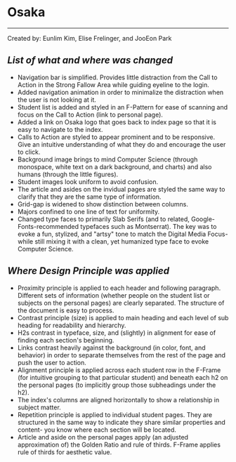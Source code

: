 # **Osaka**

-------------------
Created by: Eunlim Kim, Elise Frelinger, and JooEon Park

## *List of what and where was changed*
 + Navigation bar is simplified. Provides little distraction from the Call to Action in the Strong Fallow Area while guiding eyeline to the login.
 + Added navigation animation in order to minimalize the distraction when the user is not looking at it.
 + Student list is added and styled in an F-Pattern for ease of scanning and focus on the Call to Action (link to personal page).
 + Added a link on Osaka logo that goes back to index page so that it is easy to navigate to the index.
 + Calls to Action are styled to appear prominent and to be responsive. Give an intuitive understanding of what they do and encourage the user to click.
 + Background image brings to mind Computer Science (through monospace, white text on a dark background, and charts) and also humans (through the little figures).
 + Student images look uniform to avoid confusion.
 + The article and asides on the invidual pages are styled the same way to clarify that they are the same type of information.
 + Grid-gap is widened to show distinction between columns.
 + Majors confined to one line of text for uniformity.
 + Changed type faces to primarily Slab Serifs (and to related, Google-Fonts-recommended typefaces such as Montserrat). The key
 was to evoke a fun, stylized, and "artsy" tone to match the Digital Media Focus- while still mixing it with a clean, yet humanized type face to evoke Computer Science.

## *Where Design Principle was applied*
 + Proximity principle is applied to each header and following paragraph. Different sets of information (whether people on the student list or subjects on the personal pages) are clearly separated. The structure of the document is easy to process.
 + Contrast principle (size) is applied to main heading and each level of sub heading for readability and hierarchy. 
 + H2s contrast in typeface, size, and (slightly) in alignment for ease of finding each section's beginning.
 + Links contrast heavily against the background (in color, font, and behavior) in order to separate themselves from the rest of the page and push the user to action.
 + Alignment principle is applied across each student row in the F-Frame (for intuitive grouping to that particular student) and beneath each h2 on the personal pages (to implicitly group those subheadings under the h2).
 + The index's columns are aligned horizontally to show a relationship in subject matter.
 + Repetition principle is applied to individual student pages. They are structured in the same way to indicate they share similar properties and content- you know where each section will be located.
 + Article and aside on the personal pages apply (an adjusted approximation of) the Golden Ratio and rule of thirds. F-Frame applies rule of thirds for aesthetic value.

